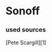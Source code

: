 # Sonoff


### used sources
[Pete Scargill][1]

<!-- references 
[1] http://tech.scargill.net/category/sonoff/ "Scargill&#039;s Tech Blog"
-->
